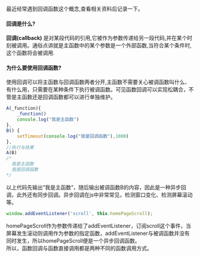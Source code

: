 最近经常遇到回调函数这个概念,查看相关资料后记录一下。
#### 回调是什么?
**回调(callback)** 是对某段代码的引用,它被作为参数传递给另一段代码,并在某个时刻被调用。通俗点讲就是主函数中的某个参数是一个外部函数,当符合某个条件时,这个函数将会被调用.
#### 为什么要使用回调函数?
使用回调可以将主函数与回调函数两者分开,主函数不需要关心被调函数叫什么、有什么用，只需要在某种条件下执行被调函数。可见函数回调可以实现松耦合，不管是主函数还是回调函数都可以进行单独维护。  
```js
A(_function){
    _function()
    console.log("我是主函数")
},
B() {
    setTimeout(console.log("我是回调函数"),1000)
},
//执行与结果
A(B)
/*
  我是主函数
  我是回调函数
*/
```
以上代码先输出“我是主函数”，随后输出被调函数B的内容，因此是一种异步回调，此外还有同步回调。异步回调在js中非常常见，检测窗口变化、检测屏幕滚动等。
```js
window.addEventListener('scroll', this.homePageScroll);
```
homePageScroll作为参数传递给了addEventListener，订阅scroll这个事件，当屏幕发生滚动则调用作为参数的指定函数，addEventListener与被调函数并没有同时发生，所以homePageScroll便是一个异步回调函数。  
所以，函数回调与函数直接调用都是两种不同的函数调用方式。
